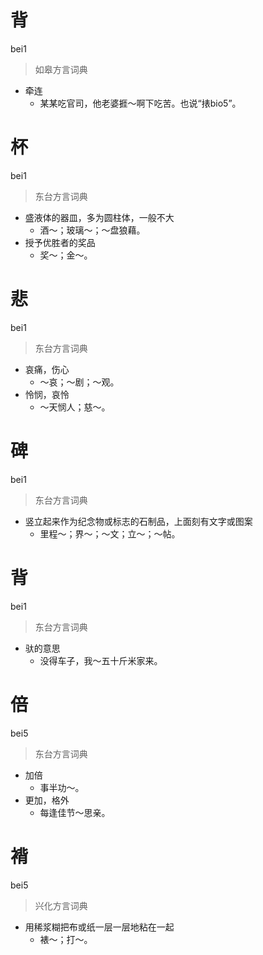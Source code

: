 # 背
bei1
> 如皋方言词典
- 牵连
  - 某某吃官司，他老婆捱～啊下吃苦。也说“㧼bio5”。

# 杯
bei1
> 东台方言词典
- 盛液体的器皿，多为圆柱体，一般不大
  - 酒～；玻璃～；～盘狼藉。
- 授予优胜者的奖品
  - 奖～；金～。

# 悲
bei1
> 东台方言词典
- 哀痛，伤心
  - ～哀；～剧；～观。
- 怜悯，哀怜
  - ～天悯人；慈～。

# 碑
bei1
> 东台方言词典
- 竖立起来作为纪念物或标志的石制品，上面刻有文字或图案
  - 里程～；界～；～文；立～；～帖。

# 背
bei1
> 东台方言词典
- 驮的意思
  - 没得车子，我～五十斤米家来。

# 倍
bei5
> 东台方言词典
- 加倍
  - 事半功～。
- 更加，格外
  - 每逢佳节～思亲。

# 褙
bei5
> 兴化方言词典
- 用稀浆糊把布或纸一层一层地粘在一起
  - 裱～；打～。

